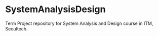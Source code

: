 # SystemAnalysisDesign
Term Project repository for System Analysis and Design course in ITM, Seoultech.


